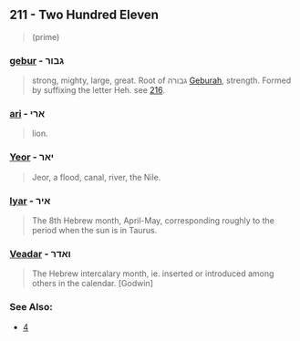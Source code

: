## 211 - Two Hundred Eleven
> (prime)

### [gebur](/keys/GBVR) - גבור
> strong, mighty, large, great. Root of גבורה [Geburah](/keys/GBVRH), strength. Formed by suffixing the letter Heh. see [216](216).

### [ari](/keys/ARI) - ארי
> lion.

### [Yeor](/keys/IAR) - יאר
> Jeor, a flood, canal, river, the Nile.

### [Iyar](/keys/AIR) - איר
> The 8th Hebrew month, April-May, corresponding roughly to the period when the sun is in Taurus.

### [Veadar](/keys/VADR) - ואדר
> The Hebrew intercalary month, ie. inserted or introduced among others in the calendar. [Godwin]

### See Also:

- [4](4)